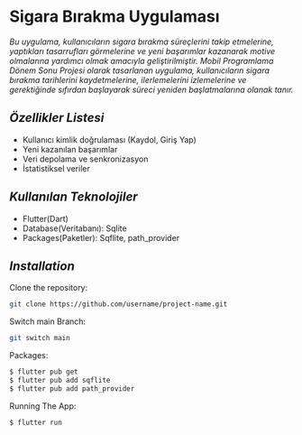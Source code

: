 # **Sigara Bırakma Uygulaması**  
*Bu uygulama, kullanıcıların sigara bırakma süreçlerini takip etmelerine, yaptıkları tasarrufları görmelerine ve yeni başarımlar kazanarak motive olmalarına yardımcı olmak amacıyla geliştirilmiştir. Mobil Programlama Dönem Sonu Projesi olarak tasarlanan uygulama, kullanıcıların sigara bırakma tarihlerini kaydetmelerine, ilerlemelerini izlemelerine ve gerektiğinde sıfırdan başlayarak süreci yeniden başlatmalarına olanak tanır.*

## *Özellikler Listesi*  
- Kullanıcı kimlik doğrulaması (Kaydol, Giriş Yap)  
- Yeni kazanılan başarımlar 
- Veri depolama ve senkronizasyon
- İstatistiksel veriler      

## *Kullanılan Teknolojiler*  
- Flutter(Dart)
- Database(Veritabanı): Sqlite
- Packages(Paketler): Sqflite, path_provider

## *Installation*  

Clone the repository:  
```bash
git clone https://github.com/username/project-name.git  
```
Switch main Branch:
```bash
git switch main
```
Packages:
```bash
$ flutter pub get
$ flutter pub add sqflite
$ flutter pub add path_provider
```
Running The App:
```bash
$ flutter run
```
